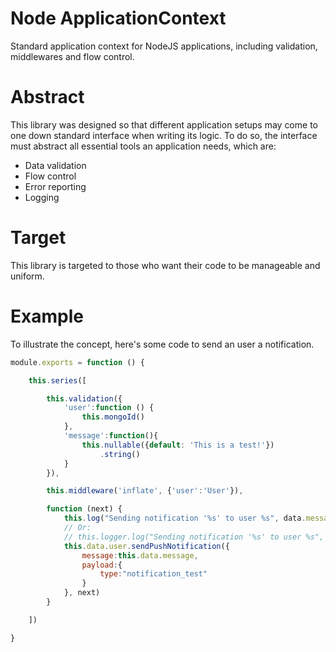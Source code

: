Node ApplicationContext
=======================
Standard application context for NodeJS applications, including validation, middlewares and flow control.

Abstract
========
This library was designed so that different application setups may come to one down standard interface when writing its logic. To do so, the interface must abstract all essential tools an application needs, which are:
  - Data validation
  - Flow control
  - Error reporting
  - Logging


Target
======
This library is targeted to those who want their code to be manageable and uniform.


Example
=======
To illustrate the concept, here's some code to send an user a notification.

```javascript
module.exports = function () {

    this.series([

        this.validation({
            'user':function () {
                this.mongoId()
            },
            'message':function(){
                this.nullable({default: 'This is a test!'})
                    .string()
            }
        }),

        this.middleware('inflate', {'user':'User'}),

        function (next) {
            this.log("Sending notification '%s' to user %s", data.message, data.user);
            // Or:
            // this.logger.log("Sending notification '%s' to user %s", data.message, data.user);
            this.data.user.sendPushNotification({
                message:this.data.message,
                payload:{
                    type:"notification_test"
                }
            }, next)
        }

    ])

}
```
